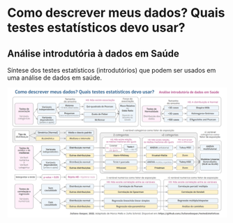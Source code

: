 # Como descrever meus dados? Quais testes estatísticos devo usar?
## Análise introdutória à dados em Saúde

Síntese dos testes estatísticos (introdutórios) que podem ser usados em uma análise de dados em saúde.

![App Screenshot](Qual_teste_estatistico_usar.png)
